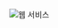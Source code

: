![웹 서비스](https://user-images.githubusercontent.com/59801728/72776469-a8cb3d80-3c55-11ea-8041-02f76fd1719e.png)
